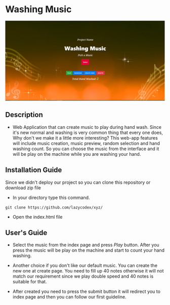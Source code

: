 # Washing Music

<p align = "center">
    <img width="900" height="auto" src="assets/imgs/template1.png" />
</p>

## Description

- Web Application that can create music to play during hand wash. Since it's new normal and washing is very common thing that every one does, Why don't we make it a little more interesting? This web-app features will include music creation, music preview, random selection and hand washing count. So you can choose the music from the interface and it will be play on the machine while you are washing your hand.


## Installation Guide

Since we didn't deploy our project so you can clone this repository or download zip file

- In your directory type this command.
```shell
git clone https://github.com/lazycodex/xyz/
```
- Open the index.html file

## User's Guide

- Select the music from the index page and press *Play* button. After you press the music will be play on the machine and start to count your hand washing.

- Another choice if you don't like our default music. You can create the new one at create page. You need to fill up 40 notes otherwise it will not match our requirement since we play double speed and 40 notes is suitable for that.

- After created you need to press the submit button it will redirect you to index page and then you can follow our first guideline.

 
